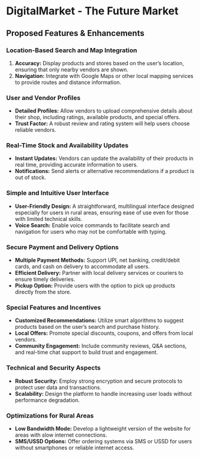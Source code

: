 # DigitalMarket - The Future Market

## Proposed Features & Enhancements

### Location-Based Search and Map Integration
1. **Accuracy:** Display products and stores based on the user’s location, ensuring that only nearby vendors are shown.
2. **Navigation:** Integrate with Google Maps or other local mapping services to provide routes and distance information.

### User and Vendor Profiles
- **Detailed Profiles:** Allow vendors to upload comprehensive details about their shop, including ratings, available products, and special offers.
- **Trust Factor:** A robust review and rating system will help users choose reliable vendors.

### Real-Time Stock and Availability Updates
- **Instant Updates:** Vendors can update the availability of their products in real time, providing accurate information to users.
- **Notifications:** Send alerts or alternative recommendations if a product is out of stock.

### Simple and Intuitive User Interface
- **User-Friendly Design:** A straightforward, multilingual interface designed especially for users in rural areas, ensuring ease of use even for those with limited technical skills.
- **Voice Search:** Enable voice commands to facilitate search and navigation for users who may not be comfortable with typing.

### Secure Payment and Delivery Options
- **Multiple Payment Methods:** Support UPI, net banking, credit/debit cards, and cash on delivery to accommodate all users.
- **Efficient Delivery:** Partner with local delivery services or couriers to ensure timely deliveries.
- **Pickup Option:** Provide users with the option to pick up products directly from the store.

### Special Features and Incentives
- **Customized Recommendations:** Utilize smart algorithms to suggest products based on the user’s search and purchase history.
- **Local Offers:** Promote special discounts, coupons, and offers from local vendors.
- **Community Engagement:** Include community reviews, Q&A sections, and real-time chat support to build trust and engagement.

### Technical and Security Aspects
- **Robust Security:** Employ strong encryption and secure protocols to protect user data and transactions.
- **Scalability:** Design the platform to handle increasing user loads without performance degradation.

### Optimizations for Rural Areas
- **Low Bandwidth Mode:** Develop a lightweight version of the website for areas with slow internet connections.
- **SMS/USSD Options:** Offer ordering systems via SMS or USSD for users without smartphones or reliable internet access.

